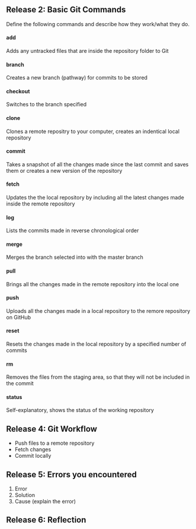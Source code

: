 ## Release 2: Basic Git Commands
Define the following commands and describe how they work/what they do.  


#### add
<!-- Your defnition here -->
Adds any untracked files that are inside the repository folder to Git
#### branch
<!-- Your defnition here -->
Creates a new branch (pathway) for commits to be stored
#### checkout
<!-- Your defnition here -->
Switches to the branch specified
#### clone
<!-- Your defnition here -->
Clones a remote repositry to your computer, creates an indentical local repository
#### commit
<!-- Your defnition here -->
Takes a snapshot of all the changes made since the last commit and saves them or creates a new version of the repository
#### fetch
<!-- Your defnition here -->
Updates the the local repository by including all the latest changes made inside the remote repository
#### log
<!-- Your defnition here -->
Lists the commits made in reverse chronological order
#### merge
<!-- Your defnition here -->
Merges the branch selected into with the master branch
#### pull
<!-- Your defnition here -->
Brings all the changes made in the remote repository into the local one
#### push
<!-- Your defnition here -->
Uploads all the changes made in a local repository to the remore repository on GitHub
#### reset
<!-- Your defnition here -->
Resets the changes made in the local repository by a specified number of commits
#### rm
<!-- Your defnition here -->
Removes the files from the staging area, so that they will not be included in the commit
#### status
Self-explanatory, shows the status of the working repository

## Release 4: Git Workflow

- Push files to a remote repository
- Fetch changes
- Commit locally

## Release 5: Errors you encountered
1. Error
2. Solution
3. Cause (explain the error)

## Release 6: Reflection
<!-- 
* What parts of your strategy worked? What problems did you face?
* What questions did you have while coding? What resources did you find to help you answer them?
* What concepts are you having trouble with, or did you just figure something out? If so, what?
* Did you learn any new skills or tricks?
* How confident are you with each of the Learning Competencies?
* Which parts of the challenge did you enjoy?
* Which parts of the challenge did you find tedious? -->
